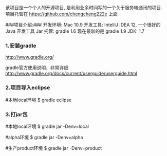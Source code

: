 该项目是一个个人的开源项目, 是利用业余时间写的一个关于服务端通讯的项目.
项目托管在 https://github.com/chengcheng222e 上面

###项目介绍:###
    开发环境: Mac 10.9
    开发工具: IntelliJ IDEA 12, 一个很好的 Java 开发工具
    Jar 托管: gradle 1.6 现在最新的是 gradle 1.9
    JDK: 1.7

### 1.安装gradle ###
http://www.gradle.org/

gradle官方使用说明，非常详细
http://www.gradle.org/docs/current/userguide/userguide.html

### 2.项目导入eclipse ###
#本地local环境
$ gradle eclipse

### 3.打jar包 ###

#本地local环境
$ gradle jar -Denv=local

#alpha环境
$ gradle jar -Denv=alpha

#生产product环境
$ gradle jar -Denv=product


